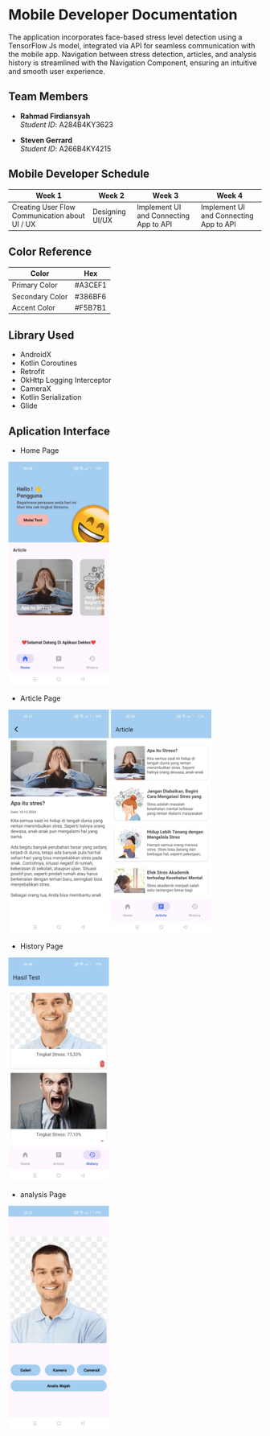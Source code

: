 # Mobile Developer Documentation
The application incorporates face-based stress level detection using a TensorFlow Js model, integrated via API for seamless communication with the mobile app. Navigation between stress detection, articles, and analysis history is streamlined with the Navigation Component, ensuring an intuitive and smooth user experience.

## Team Members
- **Rahmad Firdiansyah**  
  *Student ID*: A284B4KY3623 

- **Steven Gerrard**  
  *Student ID*: A266B4KY4215 
  

## Mobile Developer Schedule

| Week 1                 | Week 2                   | Week 3                               | Week 4                                  |
| ---------------------- | ------------------------ | ------------------------------------ | --------------------------------------- |
| Creating User Flow Communication about UI / UX  | Designing UI/UX   | Implement UI and Connecting App to API | Implement UI and Connecting App to API |



## Color Reference

| Color             | Hex                                                                |
| ----------------- | ------------------------------------------------------------------ |
| Primary Color | #A3CEF1 |
| Secondary Color | #386BF6 |
| Accent Color | #F5B7B1 |




## Library Used
- AndroidX
- Kotlin Coroutines
- Retrofit
- OkHttp Logging Interceptor
- CameraX
- Kotlin Serialization
- Glide

## Aplication Interface

- Home Page
<p>
  <img src="https://github.com/Rahmadfirdiansyah/Operasi-matriks/blob/main/ss/WhatsApp%20Image%202024-12-13%20at%2000.39.02%20(1).jpeg" width="200"/>
</p>

- Article Page
<p>
  <img src="https://github.com/Rahmadfirdiansyah/Operasi-matriks/blob/main/ss/Screenshot_2024-12-11-23-21-04-57_8bdc71b7a45787327429921bdf8e4070.jpg" width="200"/>
  <img src="https://github.com/Rahmadfirdiansyah/Operasi-matriks/blob/main/ss/WhatsApp%20Image%202024-12-13%20at%2000.39.03.jpeg" width="200"/>
</p>

- History Page
<p>
  <img src="https://github.com/Rahmadfirdiansyah/Operasi-matriks/blob/main/ss/WhatsApp%20Image%202024-12-13%20at%2000.39.02.jpeg" width="200"/>
</p>

- analysis Page
<p>
  <img src="https://github.com/Rahmadfirdiansyah/Operasi-matriks/blob/main/ss/Screenshot_2024-12-11-23-22-46-01_8bdc71b7a45787327429921bdf8e4070.jpg" width="200"/>
</p>

